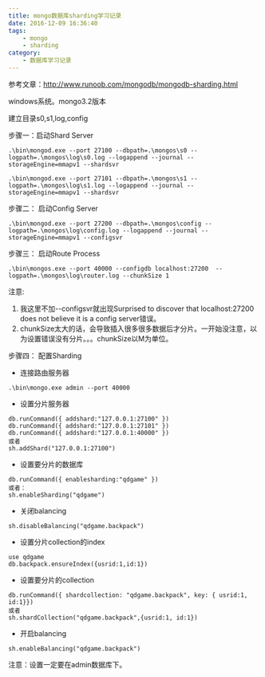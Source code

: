 ```yaml
---
title: mongo数据库sharding学习记录
date: 2016-12-09 16:36:40
tags:
    - mongo
    - sharding
category:
    - 数据库学习记录
---
```

参考文章：http://www.runoob.com/mongodb/mongodb-sharding.html

windows系统。mongo3.2版本

建立目录s0,s1,log,config

步骤一：启动Shard Server
```
.\bin\mongod.exe --port 27100 --dbpath=.\mongos\s0 --logpath=.\mongos\log\s0.log --logappend --journal --storageEngine=mmapv1 --shardsvr

.\bin\mongod.exe --port 27101 --dbpath=.\mongos\s1 --logpath=.\mongos\log\s1.log --logappend --journal --storageEngine=mmapv1 --shardsvr
```

步骤二： 启动Config Server
```
.\bin\mongod.exe --port 27200 --dbpath=.\mongos\config --logpath=.\mongos\log\config.log --logappend --journal --storageEngine=mmapv1 --configsvr
```

步骤三： 启动Route Process
```
.\bin\mongos.exe --port 40000 --configdb localhost:27200  --logpath=.\mongos\log\router.log --chunkSize 1
```
注意:
1. 我这里不加--configsvr就出现Surprised to discover that localhost:27200 does not believe it is a config server错误。
2. chunkSize太大的话，会导致插入很多很多数据后才分片。一开始没注意，以为设置错误没有分片。。。chunkSize以M为单位。

步骤四： 配置Sharding

- 连接路由服务器
```
.\bin\mongo.exe admin --port 40000
```

- 设置分片服务器
```
db.runCommand({ addshard:"127.0.0.1:27100" })
db.runCommand({ addshard:"127.0.0.1:27101" })
db.runCommand({ addshard:"127.0.0.1:40000" })
或者
sh.addShard("127.0.0.1:27100")
```

- 设置要分片的数据库
```
db.runCommand({ enablesharding:"qdgame" })
或者：
sh.enableSharding("qdgame")
```

- 关闭balancing
```
sh.disableBalancing("qdgame.backpack")
```
- 设置分片collection的index
```
use qdgame
db.backpack.ensureIndex({usrid:1,id:1})
```

- 设置要分片的collection
```
db.runCommand({ shardcollection: "qdgame.backpack", key: { usrid:1, id:1}})
或者
sh.shardCollection("qdgame.backpack",{usrid:1, id:1})
```

- 开启balancing
```
sh.enableBalancing("qdgame.backpack")
```

注意：设置一定要在admin数据库下。
